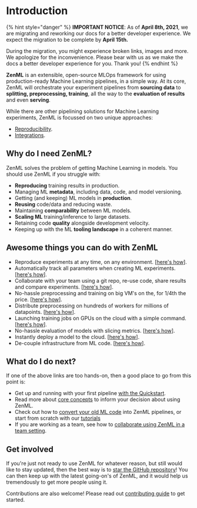 # Introduction

{% hint style="danger" %}
**IMPORTANT NOTICE**: As of **April 8th, 2021**, we are migrating and reworking our docs for a better developer experience. We expect the migration to be complete by **April 15th.**   
  
During the migration, you might experience broken links, images and more. We apologize for the inconvenience. Please bear with us as we make the docs a better developer experience for you. Thank you!
{% endhint %}

**ZenML** is an extensible, open-source MLOps framework for using production-ready Machine Learning pipelines, in a simple way. At its core, ZenML will orchestrate your experiment pipelines from **sourcing data** to **splitting, preprocessing, training**, all the way to the **evaluation of results** and even **serving**.

While there are other pipelining solutions for Machine Learning experiments, ZenML is focussed on two unique approaches:

* [Reproducibility](https://github.com/maiot-io/zenml/tree/9c7429befb9a99f21f92d13deee005306bd06d66/docs/book/benefits/ensuring-ml-reproducibility.md). 
* [Integrations](repository/integration-with-git.md).

## Why do I need ZenML?

ZenML solves the problem of getting Machine Learning in models. You should use ZenML if you struggle with:

* **Reproducing** training results in production.
* Managing ML **metadata**, including data, code, and model versioning.
* Getting \(and keeping\) ML models in **production**.
* **Reusing** code/data and reducing waste.
* Maintaining **comparability** between ML models.
* **Scaling ML** training/inference to large datasets.
* Retaining code **quality** alongside development velocity.
* Keeping up with the ML **tooling landscape** in a coherent manner.

## Awesome things you can do with ZenML

* Reproduce experiments at any time, on any environment. \[[here's how](https://github.com/maiot-io/zenml/tree/9c7429befb9a99f21f92d13deee005306bd06d66/docs/book/benefits/ensuring-ml-reproducibility.md)\].
* Automatically track all parameters when creating ML experiments. \[[here's how](https://github.com/maiot-io/zenml/tree/9c7429befb9a99f21f92d13deee005306bd06d66/docs/book/tutorials/creating-first-pipeline.ipynb)\].
* Collaborate with your team using a git repo, re-use code, share results and compare experiments. \[[here's how](tutorials/team-collaboration-with-zenml-and-google-cloud.md)\].
* No-hassle preprocessing and training on big VM's on the, for 1/4th the price. \[[here's how](tutorials/running-a-pipeline-on-a-google-cloud-vm.md)\].
* Distribute preprocessing on hundreds of workers for millions of datapoints. \[[here's how](tutorials/building-a-classifier-on-33m-samples.md)\].
* Launching training jobs on GPUs on the cloud with a simple command. \[[here's how](https://github.com/maiot-io/zenml/tree/main/examples/gcp_gpu_training)\].
* No-hassle evaluation of models with slicing metrics. \[[here's how](https://github.com/maiot-io/zenml/tree/9c7429befb9a99f21f92d13deee005306bd06d66/docs/book/tutorials/creating-first-pipeline.ipynb)\]. 
* Instantly deploy a model to the cloud. \[[here's how](https://github.com/maiot-io/zenml/tree/main/examples/gcp_gcaip_deployment)\].
* De-couple infrastructure from ML code. \[[here's how](backends/what-is-a-backend.md)\].

## What do I do next?

If one of the above links are too hands-on, then a good place to go from this point is:

* Get up and running with your first pipeline [with the Quickstart](getting-started/quickstart.md).
* Read more about [core concepts](getting-started/core-concepts.md) to inform your decision about using ZenML.
* Check out how to [convert your old ML code](getting-started/organizing-zenml.md) into ZenML pipelines, or start from scratch with our [tutorials](https://github.com/maiot-io/zenml/tree/9c7429befb9a99f21f92d13deee005306bd06d66/docs/book/tutorials/creating-first-pipeline.ipynb)
* If you are working as a team, see how to [collaborate using ZenML in a team setting](repository/team-collaboration-with-zenml.md).

## Get involved

If you're just not ready to use ZenML for whatever reason, but still would like to stay updated, then the best way is to [star the GitHub repository](https://github.com/maiot-io/zenml)! You can then keep up with the latest going-on's of ZenML, and it would help us tremendously to get more people using it.

Contributions are also welcome! Please read out [contributing guide](https://github.com/maiot-io/zenml/blob/main/CONTRIBUTING.md) to get started.


